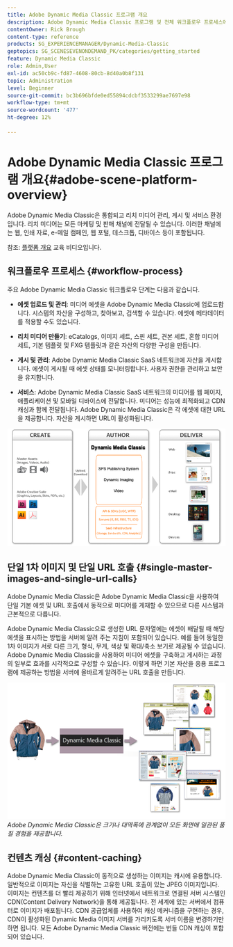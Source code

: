 ```yaml
---
title: Adobe Dynamic Media Classic 프로그램 개요
description: Adobe Dynamic Media Classic 프로그램 및 전체 워크플로우 프로세스에 대한 개요입니다.
contentOwner: Rick Brough
content-type: reference
products: SG_EXPERIENCEMANAGER/Dynamic-Media-Classic
geptopics: SG_SCENESEVENONDEMAND_PK/categories/getting_started
feature: Dynamic Media Classic
role: Admin,User
exl-id: ac50cb9c-fd87-4608-80cb-8d40a0b8f131
topic: Administration
level: Beginner
source-git-commit: bc3b696bfde0ed55894cdcbf3533299ae7697e98
workflow-type: tm+mt
source-wordcount: '477'
ht-degree: 12%

---
```


# Adobe Dynamic Media Classic 프로그램 개요{#adobe-scene-platform-overview}

Adobe Dynamic Media Classic은 통합되고 리치 미디어 관리, 게시 및 서비스 환경입니다. 리치 미디어는 모든 마케팅 및 판매 채널에 전달될 수 있습니다. 이러한 채널에는 웹, 인쇄 자료, e-메일 캠페인, 웹 포털, 데스크톱, 디바이스 등이 포함됩니다.

참조: [플랫폼 개요](https://s7d5.scene7.com/s7viewers/html5/VideoViewer.html?videoserverurl=https://s7d5.scene7.com/is/content/&amp;emailurl=https://s7d5.scene7.com/s7/emailFriend&amp;serverUrl=https://s7d5.scene7.com/is/image/&amp;config=Scene7SharedAssets/Universal_HTML5_Video&amp;contenturl=https://s7d5.scene7.com/skins/&amp;asset=S7tutorials/572_Platform%20Overview_converted%20renamed_Getting%20Started-AVS) 교육 비디오입니다.

## 워크플로우 프로세스 {#workflow-process}

주요 Adobe Dynamic Media Classic 워크플로우 단계는 다음과 같습니다.

* **에셋 업로드 및 관리**: 미디어 에셋을 Adobe Dynamic Media Classic에 업로드합니다. 시스템의 자산을 구성하고, 찾아보고, 검색할 수 있습니다. 에셋에 메타데이터를 적용할 수도 있습니다.

* **리치 미디어 만들기**: eCatalogs, 이미지 세트, 스핀 세트, 견본 세트, 혼합 미디어 세트, 기본 템플릿 및 FXG 템플릿과 같은 자산의 다양한 구성을 만듭니다.

* **게시 및 관리**: Adobe Dynamic Media Classic SaaS 네트워크에 자산을 게시합니다. 에셋이 게시될 때 에셋 상태를 모니터링합니다. 사용자 권한을 관리하고 보안을 유지합니다.

* **서비스**: Adobe Dynamic Media Classic SaaS 네트워크의 미디어를 웹 페이지, 애플리케이션 및 모바일 디바이스에 전달합니다. 미디어는 성능에 최적화되고 CDN 캐싱과 함께 전달됩니다. Adobe Dynamic Media Classic은 각 에셋에 대한 URL을 제공합니다. 자산을 게시하면 URL이 활성화됩니다.

![Adobe Dynamic Media Classic 워크플로 프로세스](/help/using/assets/gs_workflow.png)

## 단일 1차 이미지 및 단일 URL 호출 {#single-master-images-and-single-url-calls}

Adobe Dynamic Media Classic은 Adobe Dynamic Media Classic을 사용하여 단일 기본 에셋 및 URL 호출에서 동적으로 미디어를 게재할 수 있으므로 다른 시스템과 근본적으로 다릅니다.

Adobe Dynamic Media Classic으로 생성한 URL 문자열에는 에셋이 배달될 때 해당 에셋을 표시하는 방법을 서버에 알려 주는 지침이 포함되어 있습니다. 예를 들어 동일한 1차 이미지가 서로 다른 크기, 형식, 무게, 색상 및 확대/축소 보기로 제공될 수 있습니다. Adobe Dynamic Media Classic을 사용하여 미디어 에셋을 구축하고 게시하는 과정의 일부로 효과를 시각적으로 구성할 수 있습니다. 이렇게 하면 기본 자산을 응용 프로그램에 제공하는 방법을 서버에 올바르게 알려주는 URL 호출을 만듭니다.

![Adobe Dynamic Media Classic은 동일한 1차 이미지를 크기와 형식이 다른 다양한 미디어에 제공할 수 있습니다.](/help/using/assets/gs_dynamic_publishing.png)
*Adobe Dynamic Media Classic은 크기나 대역폭에 관계없이 모든 화면에 일관된 품질 경험을 제공합니다.*

## 컨텐츠 캐싱 {#content-caching}

Adobe Dynamic Media Classic이 동적으로 생성하는 이미지는 캐시에 유용합니다. 일반적으로 이미지는 자신을 식별하는 고유한 URL 호출이 있는 JPEG 이미지입니다. 이미지는 컨텐츠를 더 빨리 제공하기 위해 인터넷에서 네트워크로 연결된 서버 시스템인 CDN(Content Delivery Network)을 통해 제공됩니다. 전 세계에 있는 서버에서 컴퓨터로 이미지가 배포됩니다. CDN 공급업체를 사용하여 캐싱 메커니즘을 구현하는 경우, CDN이 활성화된 Dynamic Media 이미지 서버를 가리키도록 서버 이름을 변경하기만 하면 됩니다. 모든 Adobe Dynamic Media Classic 버전에는 번들 CDN 캐싱이 포함되어 있습니다.
